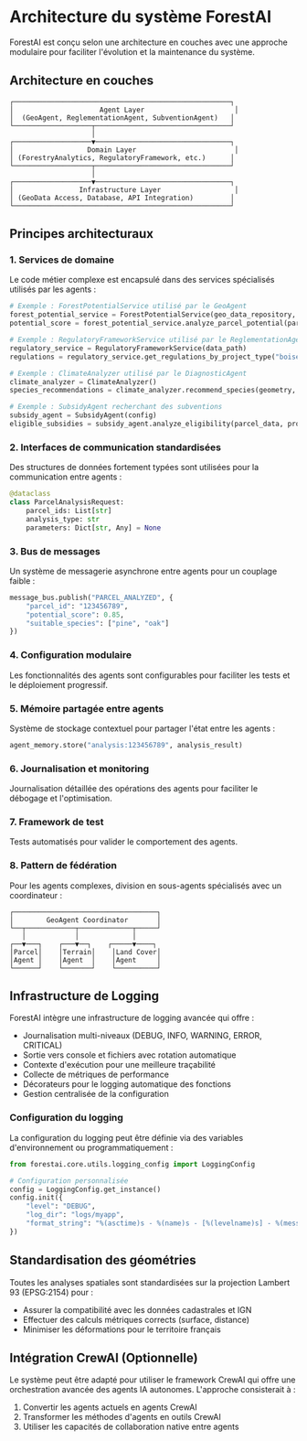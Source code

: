 # Architecture du système ForestAI

ForestAI est conçu selon une architecture en couches avec une approche modulaire pour faciliter l'évolution et la maintenance du système.

## Architecture en couches

```
┌─────────────────────────────────────────────────────┐
│                     Agent Layer                      │
│  (GeoAgent, ReglementationAgent, SubventionAgent)   │
└───────────────────┬─────────────────────────────────┘
                    │
┌───────────────────▼─────────────────────────────────┐
│                  Domain Layer                        │
│ (ForestryAnalytics, RegulatoryFramework, etc.)      │
└───────────────────┬─────────────────────────────────┘
                    │
┌───────────────────▼─────────────────────────────────┐
│                Infrastructure Layer                  │
│ (GeoData Access, Database, API Integration)         │
└─────────────────────────────────────────────────────┘
```

## Principes architecturaux

### 1. Services de domaine

Le code métier complexe est encapsulé dans des services spécialisés utilisés par les agents :

```python
# Exemple : ForestPotentialService utilisé par le GeoAgent
forest_potential_service = ForestPotentialService(geo_data_repository, climate_repository)
potential_score = forest_potential_service.analyze_parcel_potential(parcel_id)

# Exemple : RegulatoryFrameworkService utilisé par le ReglementationAgent
regulatory_service = RegulatoryFrameworkService(data_path)
regulations = regulatory_service.get_regulations_by_project_type("boisement")

# Exemple : ClimateAnalyzer utilisé par le DiagnosticAgent
climate_analyzer = ClimateAnalyzer()
species_recommendations = climate_analyzer.recommend_species(geometry, scenario="2050_rcp45")

# Exemple : SubsidyAgent recherchant des subventions
subsidy_agent = SubsidyAgent(config)
eligible_subsidies = subsidy_agent.analyze_eligibility(parcel_data, project_data)
```

### 2. Interfaces de communication standardisées

Des structures de données fortement typées sont utilisées pour la communication entre agents :

```python
@dataclass
class ParcelAnalysisRequest:
    parcel_ids: List[str]
    analysis_type: str
    parameters: Dict[str, Any] = None
```

### 3. Bus de messages

Un système de messagerie asynchrone entre agents pour un couplage faible :

```python
message_bus.publish("PARCEL_ANALYZED", {
    "parcel_id": "123456789",
    "potential_score": 0.85,
    "suitable_species": ["pine", "oak"]
})
```

### 4. Configuration modulaire

Les fonctionnalités des agents sont configurables pour faciliter les tests et le déploiement progressif.

### 5. Mémoire partagée entre agents

Système de stockage contextuel pour partager l'état entre les agents :

```python
agent_memory.store("analysis:123456789", analysis_result)
```

### 6. Journalisation et monitoring

Journalisation détaillée des opérations des agents pour faciliter le débogage et l'optimisation.

### 7. Framework de test

Tests automatisés pour valider le comportement des agents.

### 8. Pattern de fédération

Pour les agents complexes, division en sous-agents spécialisés avec un coordinateur :

```
┌───────────────────────────────────┐
│        GeoAgent Coordinator       │
└──┬────────────┬─────────────┬─────┘
   │            │             │
┌──▼───┐    ┌───▼──┐    ┌─────▼────┐
│Parcel│    │Terrain│    │Land Cover│
│Agent │    │Agent  │    │Agent     │
└──────┘    └───────┘    └──────────┘
```

## Infrastructure de Logging

ForestAI intègre une infrastructure de logging avancée qui offre :

- Journalisation multi-niveaux (DEBUG, INFO, WARNING, ERROR, CRITICAL)
- Sortie vers console et fichiers avec rotation automatique
- Contexte d'exécution pour une meilleure traçabilité
- Collecte de métriques de performance
- Décorateurs pour le logging automatique des fonctions
- Gestion centralisée de la configuration

### Configuration du logging

La configuration du logging peut être définie via des variables d'environnement ou programmatiquement :

```python
from forestai.core.utils.logging_config import LoggingConfig

# Configuration personnalisée
config = LoggingConfig.get_instance()
config.init({
    "level": "DEBUG",
    "log_dir": "logs/myapp",
    "format_string": "%(asctime)s - %(name)s - [%(levelname)s] - %(message)s"
})
```

## Standardisation des géométries

Toutes les analyses spatiales sont standardisées sur la projection Lambert 93 (EPSG:2154) pour :
- Assurer la compatibilité avec les données cadastrales et IGN
- Effectuer des calculs métriques corrects (surface, distance)
- Minimiser les déformations pour le territoire français

## Intégration CrewAI (Optionnelle)

Le système peut être adapté pour utiliser le framework CrewAI qui offre une orchestration avancée des agents IA autonomes. L'approche consisterait à :

1. Convertir les agents actuels en agents CrewAI
2. Transformer les méthodes d'agents en outils CrewAI
3. Utiliser les capacités de collaboration native entre agents
